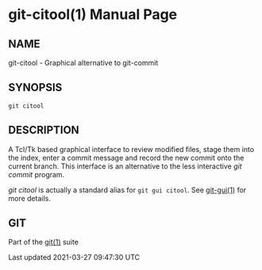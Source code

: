 git-citool(1) Manual Page
=========================

NAME
----

git-citool - Graphical alternative to git-commit

SYNOPSIS
--------

    git citool

DESCRIPTION
-----------

A Tcl/Tk based graphical interface to review modified files, stage them into the index, enter a commit message and record the new commit onto the current branch. This interface is an alternative to the less interactive *git commit* program.

*git citool* is actually a standard alias for `git gui citool`. See [git-gui(1)](git-gui.html) for more details.

GIT
---

Part of the [git(1)](git.html) suite

Last updated 2021-03-27 09:47:30 UTC
